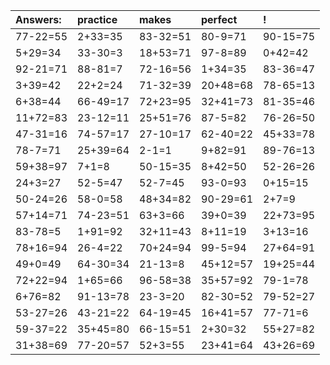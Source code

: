 | Answers: | practice | makes | perfect | ! |
| :--- | :--- | :--- | :--- | :--- |
| 77-22=55 | 2+33=35 | 83-32=51 | 80-9=71 | 90-15=75 | 
| 5+29=34 | 33-30=3 | 18+53=71 | 97-8=89 | 0+42=42 | 
| 92-21=71 | 88-81=7 | 72-16=56 | 1+34=35 | 83-36=47 | 
| 3+39=42 | 22+2=24 | 71-32=39 | 20+48=68 | 78-65=13 | 
| 6+38=44 | 66-49=17 | 72+23=95 | 32+41=73 | 81-35=46 | 
| 11+72=83 | 23-12=11 | 25+51=76 | 87-5=82 | 76-26=50 | 
| 47-31=16 | 74-57=17 | 27-10=17 | 62-40=22 | 45+33=78 | 
| 78-7=71 | 25+39=64 | 2-1=1 | 9+82=91 | 89-76=13 | 
| 59+38=97 | 7+1=8 | 50-15=35 | 8+42=50 | 52-26=26 | 
| 24+3=27 | 52-5=47 | 52-7=45 | 93-0=93 | 0+15=15 | 
| 50-24=26 | 58-0=58 | 48+34=82 | 90-29=61 | 2+7=9 | 
| 57+14=71 | 74-23=51 | 63+3=66 | 39+0=39 | 22+73=95 | 
| 83-78=5 | 1+91=92 | 32+11=43 | 8+11=19 | 3+13=16 | 
| 78+16=94 | 26-4=22 | 70+24=94 | 99-5=94 | 27+64=91 | 
| 49+0=49 | 64-30=34 | 21-13=8 | 45+12=57 | 19+25=44 | 
| 72+22=94 | 1+65=66 | 96-58=38 | 35+57=92 | 79-1=78 | 
| 6+76=82 | 91-13=78 | 23-3=20 | 82-30=52 | 79-52=27 | 
| 53-27=26 | 43-21=22 | 64-19=45 | 16+41=57 | 77-71=6 | 
| 59-37=22 | 35+45=80 | 66-15=51 | 2+30=32 | 55+27=82 | 
| 31+38=69 | 77-20=57 | 52+3=55 | 23+41=64 | 43+26=69 | 
